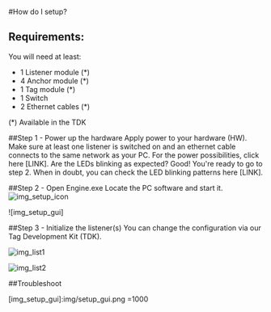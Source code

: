 #How do I setup?

## Requirements:
You will need at least:
 
 + 1 Listener module (*)
 + 4 Anchor module (*)
 + 1 Tag module (*)
 + 1 Switch
 + 2 Ethernet cables (*)
 
(*) Available in the TDK
 
##Step 1 - Power up the hardware
Apply power to your hardware (HW). Make sure at least one listener is switched on and an ethernet cable connects to the same network as your PC. For the power possibilities, click here [LINK]. Are the LEDs blinking as expected? Good! You're ready to go to step 2. When in doubt, you can check the LED blinking patterns here [LINK].

##Step 2 - Open Engine.exe
Locate the PC software and start it.
![img_setup_icon]

![img_setup_gui]



##Step 3 - Initialize the listener(s)
You can change the configuration via our Tag Development Kit (TDK).


![img_list1]

![img_list2]


##Troubleshoot


[img_list1]:img/listener1.png
[img_list2]:img/listener2.png
[img_setup_icon]:img/setup_icon.png
[img_setup_gui]:img/setup_gui.png =1000






